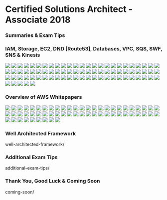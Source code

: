 # Certified Solutions Architect - Associate 2018

### Summaries & Exam Tips 
### IAM, Storage, EC2, DND [Route53], Databases, VPC, SQS, SWF, SNS & Kinesis

![](summaries-and-exam-tips/Screenshot%20from%202018-02-04%2021-07-28.png)
![](summaries-and-exam-tips/Screenshot%20from%202018-02-04%2021-07-44.png)
![](summaries-and-exam-tips/Screenshot%20from%202018-02-04%2021-07-51.png)
![](summaries-and-exam-tips/Screenshot%20from%202018-02-04%2021-08-01.png)
![](summaries-and-exam-tips/Screenshot%20from%202018-02-04%2021-08-36.png)
![](summaries-and-exam-tips/Screenshot%20from%202018-02-04%2021-08-47.png)
![](summaries-and-exam-tips/Screenshot%20from%202018-02-04%2021-08-58.png)
![](summaries-and-exam-tips/Screenshot%20from%202018-02-04%2021-09-45.png)
![](summaries-and-exam-tips/Screenshot%20from%202018-02-04%2021-10-27.png)
![](summaries-and-exam-tips/Screenshot%20from%202018-02-04%2021-10-34.png)
![](summaries-and-exam-tips/Screenshot%20from%202018-02-04%2021-10-43.png)
![](summaries-and-exam-tips/Screenshot%20from%202018-02-04%2021-10-50.png)
![](summaries-and-exam-tips/Screenshot%20from%202018-02-04%2021-11-00.png)
![](summaries-and-exam-tips/Screenshot%20from%202018-02-04%2021-11-07.png)
![](summaries-and-exam-tips/Screenshot%20from%202018-02-04%2021-11-19.png)
![](summaries-and-exam-tips/Screenshot%20from%202018-02-04%2021-11-30.png)
![](summaries-and-exam-tips/Screenshot%20from%202018-02-04%2021-11-39.png)
![](summaries-and-exam-tips/Screenshot%20from%202018-02-04%2021-12-08.png)
![](summaries-and-exam-tips/Screenshot%20from%202018-02-04%2021-12-29.png)
![](summaries-and-exam-tips/Screenshot%20from%202018-02-04%2021-13-15.png)
![](summaries-and-exam-tips/Screenshot%20from%202018-02-04%2021-13-19.png)
![](summaries-and-exam-tips/Screenshot%20from%202018-02-04%2021-13-37.png)
![](summaries-and-exam-tips/Screenshot%20from%202018-02-04%2021-14-05.png)
![](summaries-and-exam-tips/Screenshot%20from%202018-02-04%2021-14-15.png)
![](summaries-and-exam-tips/Screenshot%20from%202018-02-04%2021-14-23.png)
![](summaries-and-exam-tips/Screenshot%20from%202018-02-04%2021-14-35.png)
![](summaries-and-exam-tips/Screenshot%20from%202018-02-04%2021-14-44.png)
![](summaries-and-exam-tips/Screenshot%20from%202018-02-04%2021-15-21.png)
![](summaries-and-exam-tips/Screenshot%20from%202018-02-04%2021-15-29.png)
![](summaries-and-exam-tips/Screenshot%20from%202018-02-04%2021-15-35.png)
![](summaries-and-exam-tips/Screenshot%20from%202018-02-04%2021-15-44.png)
![](summaries-and-exam-tips/Screenshot%20from%202018-02-04%2021-16-12.png)
![](summaries-and-exam-tips/Screenshot%20from%202018-02-04%2021-16-25.png)
![](summaries-and-exam-tips/Screenshot%20from%202018-02-04%2021-16-49.png)
![](summaries-and-exam-tips/Screenshot%20from%202018-02-04%2021-16-59.png)
![](summaries-and-exam-tips/Screenshot%20from%202018-02-04%2021-17-06.png)
![](summaries-and-exam-tips/Screenshot%20from%202018-02-04%2021-17-15.png)
![](summaries-and-exam-tips/Screenshot%20from%202018-02-04%2021-17-36.png)
![](summaries-and-exam-tips/Screenshot%20from%202018-02-04%2021-17-41.png)
![](summaries-and-exam-tips/Screenshot%20from%202018-02-04%2021-17-58.png)
![](summaries-and-exam-tips/Screenshot%20from%202018-02-04%2021-18-09.png)
![](summaries-and-exam-tips/Screenshot%20from%202018-02-04%2021-19-10.png)
![](summaries-and-exam-tips/Screenshot%20from%202018-02-04%2021-19-26.png)
![](summaries-and-exam-tips/Screenshot%20from%202018-02-04%2021-19-29.png)
![](summaries-and-exam-tips/Screenshot%20from%202018-02-04%2021-20-42.png)
![](summaries-and-exam-tips/Screenshot%20from%202018-02-04%2021-20-51.png)
![](summaries-and-exam-tips/Screenshot%20from%202018-02-04%2021-21-03.png)
![](summaries-and-exam-tips/Screenshot%20from%202018-02-04%2021-21-11.png)
![](summaries-and-exam-tips/Screenshot%20from%202018-02-04%2021-21-23.png)
![](summaries-and-exam-tips/Screenshot%20from%202018-02-04%2021-21-29.png)
![](summaries-and-exam-tips/Screenshot%20from%202018-02-04%2021-21-56.png)
![](summaries-and-exam-tips/Screenshot%20from%202018-02-04%2021-22-04.png)
![](summaries-and-exam-tips/Screenshot%20from%202018-02-04%2021-22-27.png)
![](summaries-and-exam-tips/Screenshot%20from%202018-02-04%2021-22-30.png)
![](summaries-and-exam-tips/Screenshot%20from%202018-02-04%2021-23-10.png)
![](summaries-and-exam-tips/Screenshot%20from%202018-02-04%2021-23-18.png)
![](summaries-and-exam-tips/Screenshot%20from%202018-02-04%2021-23-36.png)
![](summaries-and-exam-tips/Screenshot%20from%202018-02-04%2021-24-03.png)
![](summaries-and-exam-tips/Screenshot%20from%202018-02-04%2021-24-38.png)
![](summaries-and-exam-tips/Screenshot%20from%202018-02-04%2021-25-06.png)
![](summaries-and-exam-tips/Screenshot%20from%202018-02-04%2021-25-17.png)
![](summaries-and-exam-tips/Screenshot%20from%202018-02-04%2021-25-22.png)
![](summaries-and-exam-tips/Screenshot%20from%202018-02-04%2021-25-41.png)
![](summaries-and-exam-tips/Screenshot%20from%202018-02-04%2021-25-46.png)
![](summaries-and-exam-tips/Screenshot%20from%202018-02-04%2021-25-54.png)
![](summaries-and-exam-tips/Screenshot%20from%202018-02-04%2021-26-17.png)
![](summaries-and-exam-tips/Screenshot%20from%202018-02-04%2021-26-41.png)
![](summaries-and-exam-tips/Screenshot%20from%202018-02-04%2021-26-48.png)
![](summaries-and-exam-tips/Screenshot%20from%202018-02-04%2021-26-56.png)
![](summaries-and-exam-tips/Screenshot%20from%202018-02-04%2021-27-39.png)
![](summaries-and-exam-tips/Screenshot%20from%202018-02-04%2021-27-46.png)
![](summaries-and-exam-tips/Screenshot%20from%202018-02-04%2021-28-03.png)
![](summaries-and-exam-tips/Screenshot%20from%202018-02-04%2021-28-10.png)
![](summaries-and-exam-tips/Screenshot%20from%202018-02-04%2021-28-17.png)
![](summaries-and-exam-tips/Screenshot%20from%202018-02-04%2021-28-27.png)
![](summaries-and-exam-tips/Screenshot%20from%202018-02-04%2021-28-47.png)
![](summaries-and-exam-tips/Screenshot%20from%202018-02-04%2021-28-53.png)
![](summaries-and-exam-tips/Screenshot%20from%202018-02-04%2021-29-01.png)
![](summaries-and-exam-tips/Screenshot%20from%202018-02-04%2021-29-06.png)
![](summaries-and-exam-tips/Screenshot%20from%202018-02-04%2021-29-24.png)


### Overview of AWS Whitepapers

![](white-papers-overview/Screenshot%20from%202018-02-05%2017-00-00.png)
![](white-papers-overview/Screenshot%20from%202018-02-05%2017-00-58.png)
![](white-papers-overview/Screenshot%20from%202018-02-05%2017-02-13.png)
![](white-papers-overview/Screenshot%20from%202018-02-05%2017-02-32.png)
![](white-papers-overview/Screenshot%20from%202018-02-05%2017-03-14.png)
![](white-papers-overview/Screenshot%20from%202018-02-05%2017-03-41.png)
![](white-papers-overview/Screenshot%20from%202018-02-05%2017-05-13.png)
![](white-papers-overview/Screenshot%20from%202018-02-05%2017-05-17.png)
![](white-papers-overview/Screenshot%20from%202018-02-05%2017-08-11.png)
![](white-papers-overview/Screenshot%20from%202018-02-05%2017-09-47.png)
![](white-papers-overview/Screenshot%20from%202018-02-05%2017-10-44.png)
![](white-papers-overview/Screenshot%20from%202018-02-05%2017-11-04.png)
![](white-papers-overview/Screenshot%20from%202018-02-05%2017-11-45.png)
![](white-papers-overview/Screenshot%20from%202018-02-05%2017-13-02.png)
![](white-papers-overview/Screenshot%20from%202018-02-05%2017-13-54.png)
![](white-papers-overview/Screenshot%20from%202018-02-05%2017-21-35.png)
![](white-papers-overview/Screenshot%20from%202018-02-05%2017-23-13.png)
![](white-papers-overview/Screenshot%20from%202018-02-05%2017-24-30.png)
![](white-papers-overview/Screenshot%20from%202018-02-05%2017-24-39.png)
![](white-papers-overview/Screenshot%20from%202018-02-05%2017-25-34.png)
![](white-papers-overview/Screenshot%20from%202018-02-05%2017-26-26.png)
![](white-papers-overview/Screenshot%20from%202018-02-05%2017-28-09.png)
![](white-papers-overview/Screenshot%20from%202018-02-05%2017-29-46.png)
![](white-papers-overview/Screenshot%20from%202018-02-05%2017-30-32.png)
![](white-papers-overview/Screenshot%20from%202018-02-05%2017-30-35.png)
![](white-papers-overview/Screenshot%20from%202018-02-05%2017-31-42.png)
![](white-papers-overview/Screenshot%20from%202018-02-05%2017-32-58.png)
![](white-papers-overview/Screenshot%20from%202018-02-05%2017-33-38.png)
![](white-papers-overview/Screenshot%20from%202018-02-05%2017-34-50.png)
![](white-papers-overview/Screenshot%20from%202018-02-05%2017-35-49.png)
![](white-papers-overview/Screenshot%20from%202018-02-05%2017-37-06.png)
![](white-papers-overview/Screenshot%20from%202018-02-05%2017-39-36.png)
![](white-papers-overview/Screenshot%20from%202018-02-05%2017-39-50.png)
![](white-papers-overview/Screenshot%20from%202018-02-05%2017-40-46.png)
![](white-papers-overview/Screenshot%20from%202018-02-05%2017-42-56.png)
![](white-papers-overview/Screenshot%20from%202018-02-05%2017-44-10.png)
![](white-papers-overview/Screenshot%20from%202018-02-05%2017-45-59.png)
![](white-papers-overview/Screenshot%20from%202018-02-05%2017-56-49.png)
![](white-papers-overview/Screenshot%20from%202018-02-05%2017-57-19.png)
![](white-papers-overview/Screenshot%20from%202018-02-05%2017-58-01.png)
![](white-papers-overview/Screenshot%20from%202018-02-05%2017-59-34.png)
![](white-papers-overview/Screenshot%20from%202018-02-05%2018-00-04.png)
![](white-papers-overview/Screenshot%20from%202018-02-05%2018-01-19.png)
![](white-papers-overview/Screenshot%20from%202018-02-05%2018-02-26.png)
![](white-papers-overview/Screenshot%20from%202018-02-05%2018-03-20.png)
![](white-papers-overview/Screenshot%20from%202018-02-05%2018-05-28.png)
![](white-papers-overview/Screenshot%20from%202018-02-05%2018-07-11.png)
![](white-papers-overview/Screenshot%20from%202018-02-05%2018-08-43.png)
![](white-papers-overview/Screenshot%20from%202018-02-05%2018-09-16.png)
![](white-papers-overview/Screenshot%20from%202018-02-05%2018-10-18.png)
![](white-papers-overview/Screenshot%20from%202018-02-05%2018-12-07.png)
![](white-papers-overview/Screenshot%20from%202018-02-05%2018-12-43.png)
![](white-papers-overview/Screenshot%20from%202018-02-05%2018-14-26.png)
![](white-papers-overview/Screenshot%20from%202018-02-05%2018-14-42.png)
![](white-papers-overview/Screenshot%20from%202018-02-05%2018-16-43.png)
![](white-papers-overview/Screenshot%20from%202018-02-05%2018-17-14.png)
![](white-papers-overview/Screenshot%20from%202018-02-05%2018-17-23.png)
![](white-papers-overview/Screenshot%20from%202018-02-05%2018-17-51.png)
![](white-papers-overview/Screenshot%20from%202018-02-05%2018-19-55.png)


### Well Architected Framework
well-architected-framework/

### Additional Exam Tips
additional-exam-tips/

### Thank You, Good Luck & Coming Soon
coming-soon/